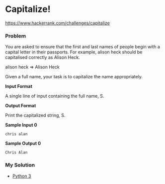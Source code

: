 # Capitalize!

https://www.hackerrank.com/challenges/capitalize

### Problem

You are asked to ensure that the first and last names of people begin with a capital letter in their passports. For example, alison heck should be capitalised correctly as Alison Heck.

alison heck => Alison Heck

Given a full name, your task is to capitalize the name appropriately.

**Input Format**

A single line of input containing the full name, S.

**Output Format**

Print the capitalized string, S.

**Sample Input 0**

```
chris alan
```

**Sample Output 0**

```
Chris Alan
```

### My Solution


- [Python 3](python3.py)